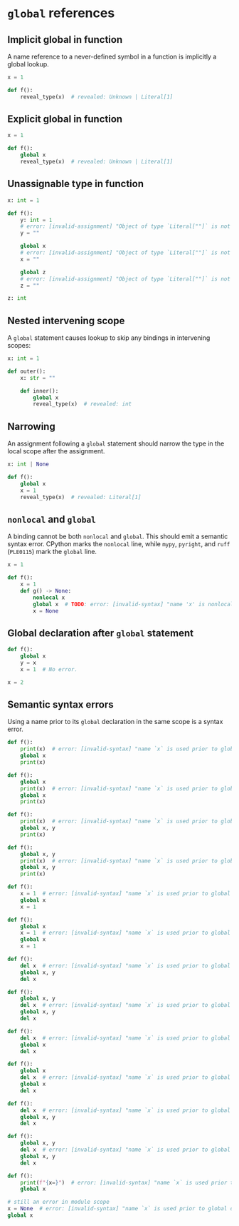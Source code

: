 # `global` references

## Implicit global in function

A name reference to a never-defined symbol in a function is implicitly a global lookup.

```py
x = 1

def f():
    reveal_type(x)  # revealed: Unknown | Literal[1]
```

## Explicit global in function

```py
x = 1

def f():
    global x
    reveal_type(x)  # revealed: Unknown | Literal[1]
```

## Unassignable type in function

```py
x: int = 1

def f():
    y: int = 1
    # error: [invalid-assignment] "Object of type `Literal[""]` is not assignable to `int`"
    y = ""

    global x
    # error: [invalid-assignment] "Object of type `Literal[""]` is not assignable to `int`"
    x = ""

    global z
    # error: [invalid-assignment] "Object of type `Literal[""]` is not assignable to `int`"
    z = ""

z: int
```

## Nested intervening scope

A `global` statement causes lookup to skip any bindings in intervening scopes:

```py
x: int = 1

def outer():
    x: str = ""

    def inner():
        global x
        reveal_type(x)  # revealed: int
```

## Narrowing

An assignment following a `global` statement should narrow the type in the local scope after the
assignment.

```py
x: int | None

def f():
    global x
    x = 1
    reveal_type(x)  # revealed: Literal[1]
```

## `nonlocal` and `global`

A binding cannot be both `nonlocal` and `global`. This should emit a semantic syntax error. CPython
marks the `nonlocal` line, while `mypy`, `pyright`, and `ruff` (`PLE0115`) mark the `global` line.

```py
x = 1

def f():
    x = 1
    def g() -> None:
        nonlocal x
        global x  # TODO: error: [invalid-syntax] "name 'x' is nonlocal and global"
        x = None
```

## Global declaration after `global` statement

```py
def f():
    global x
    y = x
    x = 1  # No error.

x = 2
```

## Semantic syntax errors

Using a name prior to its `global` declaration in the same scope is a syntax error.

```py
def f():
    print(x)  # error: [invalid-syntax] "name `x` is used prior to global declaration"
    global x
    print(x)

def f():
    global x
    print(x)  # error: [invalid-syntax] "name `x` is used prior to global declaration"
    global x
    print(x)

def f():
    print(x)  # error: [invalid-syntax] "name `x` is used prior to global declaration"
    global x, y
    print(x)

def f():
    global x, y
    print(x)  # error: [invalid-syntax] "name `x` is used prior to global declaration"
    global x, y
    print(x)

def f():
    x = 1  # error: [invalid-syntax] "name `x` is used prior to global declaration"
    global x
    x = 1

def f():
    global x
    x = 1  # error: [invalid-syntax] "name `x` is used prior to global declaration"
    global x
    x = 1

def f():
    del x  # error: [invalid-syntax] "name `x` is used prior to global declaration"
    global x, y
    del x

def f():
    global x, y
    del x  # error: [invalid-syntax] "name `x` is used prior to global declaration"
    global x, y
    del x

def f():
    del x  # error: [invalid-syntax] "name `x` is used prior to global declaration"
    global x
    del x

def f():
    global x
    del x  # error: [invalid-syntax] "name `x` is used prior to global declaration"
    global x
    del x

def f():
    del x  # error: [invalid-syntax] "name `x` is used prior to global declaration"
    global x, y
    del x

def f():
    global x, y
    del x  # error: [invalid-syntax] "name `x` is used prior to global declaration"
    global x, y
    del x

def f():
    print(f"{x=}")  # error: [invalid-syntax] "name `x` is used prior to global declaration"
    global x

# still an error in module scope
x = None  # error: [invalid-syntax] "name `x` is used prior to global declaration"
global x
```
